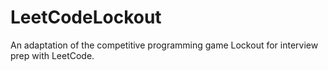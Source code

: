 # LeetCodeLockout
An adaptation of the competitive programming game Lockout for interview prep with LeetCode.
